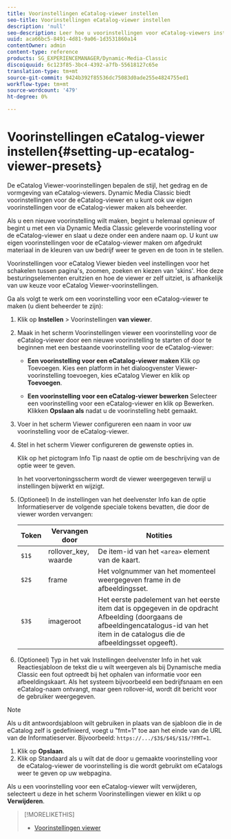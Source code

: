 ```yaml
---
title: Voorinstellingen eCatalog-viewer instellen
seo-title: Voorinstellingen eCatalog-viewer instellen
description: 'null'
seo-description: Leer hoe u voorinstellingen voor eCatalog-viewers instelt.
uuid: aca66bc5-8491-4d81-9a06-1d3531860a14
contentOwner: admin
content-type: reference
products: SG_EXPERIENCEMANAGER/Dynamic-Media-Classic
discoiquuid: 6c123f85-3bc4-4392-a7fb-55618127c65e
translation-type: tm+mt
source-git-commit: 9424b392f85536dc75083d0ade255e4824755ed1
workflow-type: tm+mt
source-wordcount: '479'
ht-degree: 0%

---
```



# Voorinstellingen eCatalog-viewer instellen{#setting-up-ecatalog-viewer-presets}

De eCatalog Viewer-voorinstellingen bepalen de stijl, het gedrag en de vormgeving van eCatalog-viewers. Dynamic Media Classic biedt voorinstellingen voor de eCatalog-viewer en u kunt ook uw eigen voorinstellingen voor de eCatalog-viewer maken als beheerder.

Als u een nieuwe voorinstelling wilt maken, begint u helemaal opnieuw of begint u met een via Dynamic Media Classic geleverde voorinstelling voor de eCatalog-viewer en slaat u deze onder een andere naam op. U kunt uw eigen voorinstellingen voor de eCatalog-viewer maken om afgedrukt materiaal in de kleuren van uw bedrijf weer te geven en de toon in te stellen.

Voorinstellingen voor eCatalog Viewer bieden veel instellingen voor het schakelen tussen pagina&#39;s, zoomen, zoeken en kiezen van &#39;skins&#39;. Hoe deze besturingselementen eruitzien en hoe de viewer er zelf uitziet, is afhankelijk van uw keuze voor eCatalog Viewer-voorinstellingen.

Ga als volgt te werk om een voorinstelling voor een eCatalog-viewer te maken (u dient beheerder te zijn):

1. Klik op **Instellen** > Voorinstellingen **van viewer**.
1. Maak in het scherm Voorinstellingen viewer een voorinstelling voor de eCatalog-viewer door een nieuwe voorinstelling te starten of door te beginnen met een bestaande voorinstelling voor de eCatalog-viewer:

   * **Een voorinstelling voor een eCatalog-viewer maken** Klik op Toevoegen. Kies een platform in het dialoogvenster Viewer-voorinstelling toevoegen, kies eCatalog Viewer en klik op 
**Toevoegen**.

   * **Een voorinstelling voor een eCatalog-viewer bewerken** Selecteer een voorinstelling voor een eCatalog-viewer en klik op Bewerken. Klikken 
**Opslaan als** nadat u de voorinstelling hebt gemaakt.

1. Voer in het scherm Viewer configureren een naam in voor uw voorinstelling voor de eCatalog-viewer.
1. Stel in het scherm Viewer configureren de gewenste opties in.

   Klik op het pictogram Info Tip naast de optie om de beschrijving van de optie weer te geven.

   In het voorvertoningsscherm wordt de viewer weergegeven terwijl u instellingen bijwerkt en wijzigt.

1. (Optioneel) In de instellingen van het deelvenster Info kan de optie Informatieserver de volgende speciale tokens bevatten, die door de viewer worden vervangen:

   | Token | Vervangen door | Notities |
   |--- |--- |--- |
   | `$1$` | rollover_key, waarde | De item-id van het `<area>` element van de kaart. |
   | `$2$` | frame | Het volgnummer van het momenteel weergegeven frame in de afbeeldingsset. |
   | `$3$` | imageroot | Het eerste padelement van het eerste item dat is opgegeven in de opdracht Afbeelding (doorgaans de afbeeldingencatalogus-id van het item in de catalogus die de afbeeldingsset opgeeft). |

1. (Optioneel) Typ in het vak Instellingen deelvenster Info in het vak Reactiesjabloon de tekst die u wilt weergeven als bij Dynamische media Classic een fout optreedt bij het ophalen van informatie voor een afbeeldingskaart. Als het systeem bijvoorbeeld een bedrijfsnaam en een eCatalog-naam ontvangt, maar geen rollover-id, wordt dit bericht voor de gebruiker weergegeven.

>[!NOTE]
>
>Als u dit antwoordsjabloon wilt gebruiken in plaats van de sjabloon die in de eCatalog zelf is gedefinieerd, voegt u &quot;fmt=1&quot; toe aan het einde van de URL van de Informatieserver. Bijvoorbeeld: `https://.../$3$/$4$/$1$/?FMT=1`.

1. Klik op **Opslaan**.
1. Klik op Standaard als u wilt dat de door u gemaakte voorinstelling voor de eCatalog-viewer de voorinstelling is die wordt gebruikt om eCatalogs weer te geven op uw webpagina.

Als u een voorinstelling voor een eCatalog-viewer wilt verwijderen, selecteert u deze in het scherm Voorinstellingen viewer en klikt u op **Verwijderen**.

>[!MORELIKETHIS]
>
>* [Voorinstellingen viewer](application-setup.md#viewer_presets)

